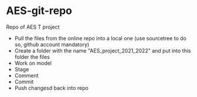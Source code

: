 # AES-git-repo
Repo of AES T project
 - Pull the files from the online repo into a local one (use sourcetree to do so, github account mandatory)
 - Create a folder with the name "AES_project_2021_2022" and put into this folder the files
 - Work on model
 - Stage
 - Comment
 - Commit
 - Push changesd back into repo
